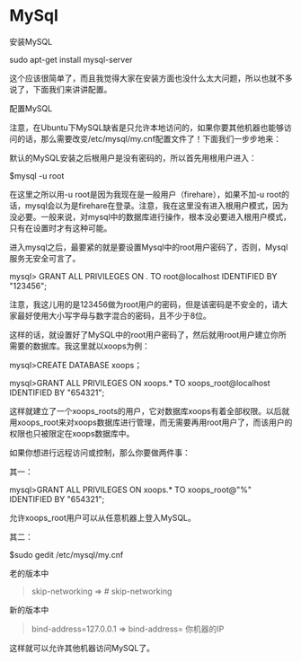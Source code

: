 # MySql

安装MySQL

sudo apt-get install mysql-server

这个应该很简单了，而且我觉得大家在安装方面也没什么太大问题，所以也就不多说了，下面我们来讲讲配置。

配置MySQL

注意，在Ubuntu下MySQL缺省是只允许本地访问的，如果你要其他机器也能够访问的话，那么需要改变/etc/mysql/my.cnf配置文件了！下面我们一步步地来：

默认的MySQL安装之后根用户是没有密码的，所以首先用根用户进入：

$mysql -u root

在这里之所以用-u root是因为我现在是一般用户（firehare），如果不加-u root的话，mysql会以为是firehare在登录。注意，我在这里没有进入根用户模式，因为没必要。一般来说，对mysql中的数据库进行操作，根本没必要进入根用户模式，只有在设置时才有这种可能。

进入mysql之后，最要紧的就是要设置Mysql中的root用户密码了，否则，Mysql服务无安全可言了。

mysql> GRANT ALL PRIVILEGES ON *.* TO root@localhost IDENTIFIED BY "123456";

注意，我这儿用的是123456做为root用户的密码，但是该密码是不安全的，请大家最好使用大小写字母与数字混合的密码，且不少于8位。

这样的话，就设置好了MySQL中的root用户密码了，然后就用root用户建立你所需要的数据库。我这里就以xoops为例：

mysql>CREATE DATABASE xoops；

mysql>GRANT ALL PRIVILEGES ON xoops.* TO xoops_root@localhost IDENTIFIED BY "654321";

这样就建立了一个xoops_roots的用户，它对数据库xoops有着全部权限。以后就用xoops_root来对xoops数据库进行管理，而无需要再用root用户了，而该用户的权限也只被限定在xoops数据库中。

如果你想进行远程访问或控制，那么你要做两件事：

其一：

mysql>GRANT ALL PRIVILEGES ON xoops.* TO xoops_root@"%" IDENTIFIED BY "654321";

允许xoops_root用户可以从任意机器上登入MySQL。

其二：

$sudo gedit /etc/mysql/my.cnf

老的版本中

>skip-networking => # skip-networking

新的版本中

>bind-address=127.0.0.1 => bind-address= 你机器的IP

这样就可以允许其他机器访问MySQL了。